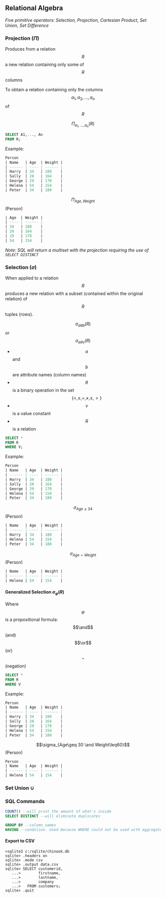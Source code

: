 ## Relational Algebra

_Five primitive operators: Selection, Projection, Cartesian Product, Set Union, Set Difference_

### Projection $(\Pi)$

Produces from a relation $$R$$ a new relation containing only some of $$R$$ columns

To obtain a relation containing only the columns $$a_1, a_2,…, a_n$$ of $$R$$

$$\Pi_{a_1,…,a_n}(R)​$$

``` sql
SELECT A1,..., An
FROM R;
```

Example:

```sql
Person
| Name   | Age  | Weight |
| ------ | ---- | ------ |
| Harry  | 34   | 180    |
| Sally  | 28   | 164    |
| George | 29   | 170    |
| Helena | 54   | 154    |
| Peter  | 34   | 180    |
```

$$\Pi _{Age, Weight}$$(Person)

```sql
| Age  | Weight |
| ---- | ------ |
| 34   | 180    |
| 28   | 164    |
| 29   | 170    |
| 54   | 154    |
```

_Note: SQL will return a multiset with the projection requiring the use of ```SELECT DISTINCT```_

### Selection $(\sigma)$

When applied to a relation $$R$$ produces a new relation with a subset (contained within the original relation) of $$R$$ tuples (rows).

$$\sigma_{a\theta b} (R)$$ or $$\sigma_{a\theta v}(R)$$

* $$a$$ and $$b$$ are attribute names (column names)
* $$\theta$$ is a binary operation in the set $$\{<, \leq, =, \neq, \geq, >\}$$
* $$v$$ is a value constant
* $$R$$ is a relation

```sql
SELECT *
FROM R
WHERE V;
```

Example:

```sql
Person
| Name   | Age  | Weight |
| ------ | ---- | ------ |
| Harry  | 34   | 180    |
| Sally  | 28   | 164    |
| George | 29   | 170    |
| Helena | 54   | 154    |
| Peter  | 34   | 180    |
```

$$\sigma_{Age\leq 34}$$ (Person)
```sql
| Name   | Age  | Weight |
| ------ | ---- | ------ |
| Harry  | 34   | 180    |
| Helena | 54   | 154    |
| Peter  | 34   | 180    |
```
$$\sigma_{Age=Weight}​$$ (Person)
```sql
| Name   | Age  | Weight |
| ------ | ---- | ------ |
| Helena | 54   | 154    |
```


#### Generalized Selection $\sigma _\varphi(R)$

Where $$\varphi$$ is a propositional formula: $$\and$$ (and) $$\or$$ (or) $$\neg$$ (negation)

```sql
SELECT *
FROM R
WHERE V
```

Example:

```sql
Person
| Name   | Age  | Weight |
| ------ | ---- | ------ |
| Harry  | 34   | 180    |
| Sally  | 28   | 164    |
| George | 29   | 170    |
| Helena | 54   | 154    |
| Peter  | 34   | 180    |
```

$$\sigma_{Age\geq 30 \and Weight\leq60}​$$ (Person)

```sql
Person
| Name   | Age  | Weight |
| ------ | ---- | ------ |
| Helena | 54   | 154    |
```

### Set Union $\cup$





### SQL Commands

```sql
COUNT() --will print the amount of what's inside
SELECT DISTINCT --will eliminate duplicates

GROUP BY --column_names 
HAVING --condition. Used because WHERE could not be used with aggregate functions
```

#### Export to CSV

```sqlite
>sqlite3 c:/sqlite/chinook.db
sqlite> .headers on
sqlite> .mode csv
sqlite> .output data.csv
sqlite> SELECT customerid,
   ...>        firstname,
   ...>        lastname,
   ...>        company
   ...>   FROM customers;
sqlite> .quit
```

